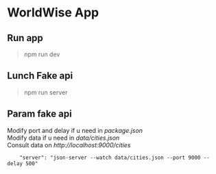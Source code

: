 # WorldWise App 

## Run app
> npm run dev

## Lunch Fake api 
> npm run server

## Param fake api

Modify port and delay if u need in *package.json* \
Modify data if u need in *data/cities.json* \
Consult data on *http://localhost:9000/cities*

```
    "server": "json-server --watch data/cities.json --port 9000 --delay 500"
```
